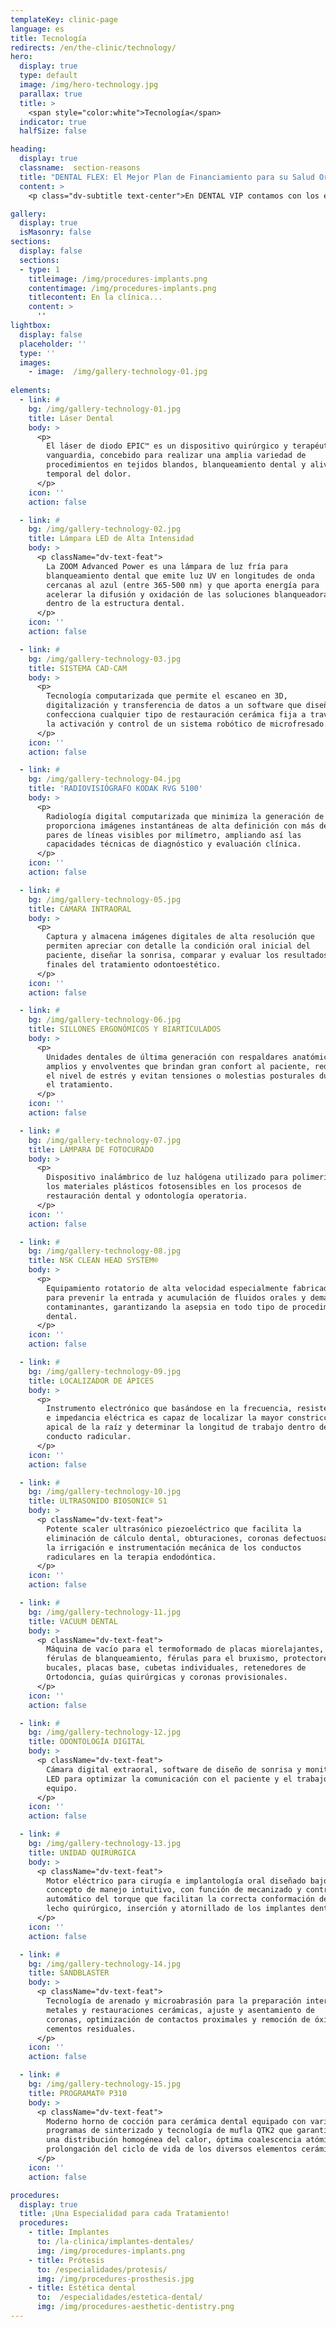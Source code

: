 ```yaml
---
templateKey: clinic-page
language: es
title: Tecnología
redirects: /en/the-clinic/technology/
hero:
  display: true
  type: default
  image: /img/hero-technology.jpg
  parallax: true
  title: >
    <span style="color:white">Tecnología</span>
  indicator: true
  halfSize: false

heading:
  display: true
  classname:  section-reasons
  title: "DENTAL FLEX: El Mejor Plan de Financiamiento para su Salud Oral"
  content: >
    <p class="dv-subtitle text-center">En DENTAL VIP contamos con los equipos más modernos y la más avanzada tecnología dental para ofrecerle a Usted y a toda su familia tratamientos Odontológicos de vanguardia y comprobada calidad.</p>

gallery: 
  display: true
  isMasonry: false
sections:
  display: false
  sections:  
  - type: 1
    titleimage: /img/procedures-implants.png
    contentimage: /img/procedures-implants.png 
    titlecontent: En la clínica...
    content: > 
      ''
lightbox:
  display: false
  placeholder: ''
  type: ''
  images: 
    - image:  /img/gallery-technology-01.jpg
    
elements:
  - link: #
    bg: /img/gallery-technology-01.jpg
    title: Láser Dental
    body: >
      <p>
        El láser de diodo EPIC™ es un dispositivo quirúrgico y terapéutico de
        vanguardia, concebido para realizar una amplia variedad de
        procedimientos en tejidos blandos, blanqueamiento dental y alivio
        temporal del dolor.
      </p>
    icon: ''
    action: false

  - link: #
    bg: /img/gallery-technology-02.jpg
    title: Lámpara LED de Alta Intensidad
    body: >
      <p className="dv-text-feat">
        La ZOOM Advanced Power es una lámpara de luz fría para
        blanqueamiento dental que emite luz UV en longitudes de onda
        cercanas al azul (entre 365-500 nm) y que aporta energía para
        acelerar la difusión y oxidación de las soluciones blanqueadoras
        dentro de la estructura dental.
      </p>
    icon: ''
    action: false

  - link: #
    bg: /img/gallery-technology-03.jpg
    title: SISTEMA CAD-CAM
    body: >
      <p>
        Tecnología computarizada que permite el escaneo en 3D,
        digitalización y transferencia de datos a un software que diseña y
        confecciona cualquier tipo de restauración cerámica fija a través de
        la activación y control de un sistema robótico de microfresado.
      </p>
    icon: ''
    action: false

  - link: #
    bg: /img/gallery-technology-04.jpg
    title: 'RADIOVISIÓGRAFO KODAK RVG 5100'
    body: >
      <p>
        Radiología digital computarizada que minimiza la generación de Rx y
        proporciona imágenes instantáneas de alta definición con más de 20
        pares de líneas visibles por milímetro, ampliando así las
        capacidades técnicas de diagnóstico y evaluación clínica.
      </p>
    icon: ''
    action: false

  - link: #
    bg: /img/gallery-technology-05.jpg
    title: CÁMARA INTRAORAL
    body: >
      <p>
        Captura y almacena imágenes digitales de alta resolución que
        permiten apreciar con detalle la condición oral inicial del
        paciente, diseñar la sonrisa, comparar y evaluar los resultados
        finales del tratamiento odontoestético.
      </p>
    icon: ''
    action: false

  - link: #
    bg: /img/gallery-technology-06.jpg
    title: SILLONES ERGONÓMICOS Y BIARTICULADOS
    body: >
      <p>
        Unidades dentales de última generación con respaldares anatómicos
        amplios y envolventes que brindan gran confort al paciente, reducen
        el nivel de estrés y evitan tensiones o molestias posturales durante
        el tratamiento.
      </p>
    icon: ''
    action: false

  - link: #
    bg: /img/gallery-technology-07.jpg
    title: LÁMPARA DE FOTOCURADO
    body: >
      <p>
        Dispositivo inalámbrico de luz halógena utilizado para polimerizar
        los materiales plásticos fotosensibles en los procesos de
        restauración dental y odontología operatoria.
      </p>
    icon: ''
    action: false

  - link: #
    bg: /img/gallery-technology-08.jpg
    title: NSK CLEAN HEAD SYSTEM®
    body: >
      <p>
        Equipamiento rotatorio de alta velocidad especialmente fabricado
        para prevenir la entrada y acumulación de fluidos orales y demás
        contaminantes, garantizando la asepsia en todo tipo de procedimiento
        dental.
      </p>
    icon: ''
    action: false

  - link: #
    bg: /img/gallery-technology-09.jpg
    title: LOCALIZADOR DE ÁPICES
    body: >
      <p>
        Instrumento electrónico que basándose en la frecuencia, resistencia
        e impedancia eléctrica es capaz de localizar la mayor constricción
        apical de la raíz y determinar la longitud de trabajo dentro del
        conducto radicular.
      </p>
    icon: ''
    action: false

  - link: #
    bg: /img/gallery-technology-10.jpg
    title: ULTRASONIDO BIOSONIC® S1
    body: >
      <p className="dv-text-feat">
        Potente scaler ultrasónico piezoeléctrico que facilita la
        eliminación de cálculo dental, obturaciones, coronas defectuosas y
        la irrigación e instrumentación mecánica de los conductos
        radiculares en la terapia endodóntica.
      </p>
    icon: ''
    action: false

  - link: #
    bg: /img/gallery-technology-11.jpg
    title: VACUUM DENTAL
    body: >
      <p className="dv-text-feat">
        Máquina de vacío para el termoformado de placas miorelajantes,
        férulas de blanqueamiento, férulas para el bruxismo, protectores
        bucales, placas base, cubetas individuales, retenedores de
        Ortodoncia, guías quirúrgicas y coronas provisionales.
      </p>
    icon: ''
    action: false

  - link: #
    bg: /img/gallery-technology-12.jpg
    title: ODONTOLOGÍA DIGITAL
    body: >
      <p className="dv-text-feat">
        Cámara digital extraoral, software de diseño de sonrisa y monitores
        LED para optimizar la comunicación con el paciente y el trabajo en
        equipo.
      </p>
    icon: ''
    action: false

  - link: #
    bg: /img/gallery-technology-13.jpg
    title: UNIDAD QUIRÚRGICA
    body: >
      <p className="dv-text-feat">
        Motor eléctrico para cirugía e implantología oral diseñado bajo un
        concepto de manejo intuitivo, con función de mecanizado y control
        automático del torque que facilitan la correcta conformación del
        lecho quirúrgico, inserción y atornillado de los implantes dentales.
      </p>
    icon: ''
    action: false

  - link: #
    bg: /img/gallery-technology-14.jpg
    title: SANDBLASTER
    body: >
      <p className="dv-text-feat">
        Tecnología de arenado y microabrasión para la preparación interna de
        metales y restauraciones cerámicas, ajuste y asentamiento de
        coronas, optimización de contactos proximales y remoción de óxidos y
        cementos residuales.
      </p>
    icon: ''
    action: false

  - link: #
    bg: /img/gallery-technology-15.jpg
    title: PROGRAMAT® P310
    body: >
      <p className="dv-text-feat">
        Moderno horno de cocción para cerámica dental equipado con variados
        programas de sinterizado y tecnología de mufla QTK2 que garantizan
        una distribución homogénea del calor, óptima coalescencia atómica y
        prolongación del ciclo de vida de los diversos elementos cerámicos.
      </p>
    icon: ''
    action: false

procedures:
  display: true
  title: ¡Una Especialidad para cada Tratamiento!
  procedures:
    - title: Implantes
      to: /la-clinica/implantes-dentales/
      img: /img/procedures-implants.png
    - title: Prótesis
      to: /especialidades/protesis/
      img: /img/procedures-prosthesis.jpg
    - title: Estética dental
      to:  /especialidades/estetica-dental/
      img: /img/procedures-aesthetic-dentistry.png
---
```

